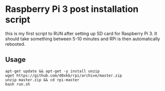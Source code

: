 Raspberry Pi 3 post installation script
=====================================
this is my first script to RUN after setting up SD card for Raspberry Pi 3. It should take something between 5-10 minutes and RPi is then automatically rebooted.

Usage
-----
````
apt-get update && apt-get -y install unzip
wget https://github.com/d0xkb/rpi/archive/master.zip
unzip master.zip && cd rpi-master
bash run.sh
````
